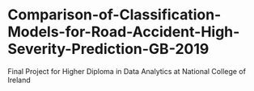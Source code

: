 # Comparison-of-Classification-Models-for-Road-Accident-High-Severity-Prediction-GB-2019
Final Project for Higher Diploma in Data Analytics at National College of Ireland
